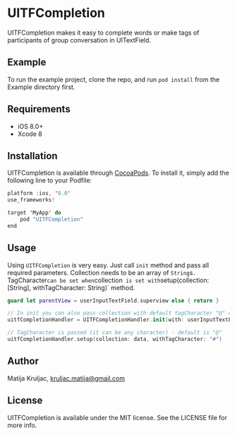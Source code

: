 # UITFCompletion

UITFCompletion makes it easy to complete words or make tags of participants of group conversation in UITextField.

## Example

To run the example project, clone the repo, and run `pod install` from the Example directory first.

## Requirements

- iOS 8.0+
- Xcode 8

## Installation

UITFCompletion is available through [CocoaPods](http://cocoapods.org). To install
it, simply add the following line to your Podfile:

```swift
platform :ios, '8.0'
use_frameworks!

target 'MyApp' do
    pod "UITFCompletion"
end
```

## Usage

Using `UITFCompletion` is very easy. Just call `init` method and pass all required parameters.
Collection needs to be an array of `String`s`. `TagCharacter` can be set when `collection` 
is set with `setup(collection: [String], withTagCharacter: String)` method.

```swift
guard let parentView = userInputTextField.superview else { return }

// In init you can also pass collection with default tagCharacter "@" or not
uitfCompletionHandler = UITFCompletionHandler.init(with: userInputTextField, withParentView: parentView)

// TagCharacter is passed (it can be any character) - default is "@"
uitfCompletionHandler.setup(collection: data, withTagCharacter: "#")

```

## Author

Matija Kruljac, kruljac.matija@gmail.com

## License

UITFCompletion is available under the MIT license. See the LICENSE file for more info.
